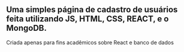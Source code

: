 ## Uma simples página de cadastro de usuários feita utilizando JS, HTML, CSS, REACT, e o MongoDB.
Criada apenas para fins acadêmicos sobre React e banco de dados

